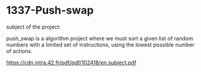 # 1337-Push-swap
subject of the project:

push_swap is a algorithm project where we must sort a given list of random numbers with a limited set of instructions, using the lowest possible number of actions.

https://cdn.intra.42.fr/pdf/pdf/102418/en.subject.pdf
